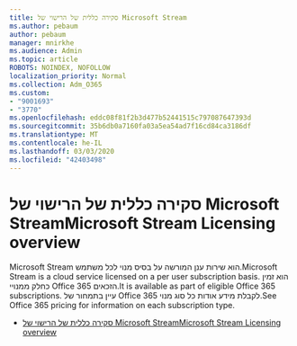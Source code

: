 ```yaml
---
title: סקירה כללית של הרישוי של Microsoft Stream
ms.author: pebaum
author: pebaum
manager: mnirkhe
ms.audience: Admin
ms.topic: article
ROBOTS: NOINDEX, NOFOLLOW
localization_priority: Normal
ms.collection: Adm_O365
ms.custom:
- "9001693"
- "3770"
ms.openlocfilehash: eddc08f81f2b3d477b52441515c797087647393d
ms.sourcegitcommit: 35b6db0a7160fa03a5ea54ad7f16cd84ca3186df
ms.translationtype: MT
ms.contentlocale: he-IL
ms.lasthandoff: 03/03/2020
ms.locfileid: "42403498"
---
```

# <a name="microsoft-stream-licensing-overview"></a><span data-ttu-id="d7ac3-102">סקירה כללית של הרישוי של Microsoft Stream</span><span class="sxs-lookup"><span data-stu-id="d7ac3-102">Microsoft Stream Licensing overview</span></span>

<span data-ttu-id="d7ac3-103">Microsoft Stream הוא שירות ענן המורשה על בסיס מנוי לכל משתמש.</span><span class="sxs-lookup"><span data-stu-id="d7ac3-103">Microsoft Stream is a cloud service licensed on a per user subscription basis.</span></span> <span data-ttu-id="d7ac3-104">הוא זמין כחלק ממנויי Office 365 הזכאים.</span><span class="sxs-lookup"><span data-stu-id="d7ac3-104">It is available as part of eligible Office 365 subscriptions.</span></span> <span data-ttu-id="d7ac3-105">עיין בתמחור של Office 365 לקבלת מידע אודות כל סוג מנוי.</span><span class="sxs-lookup"><span data-stu-id="d7ac3-105">See Office 365 pricing for information on each subscription type.</span></span>

- [<span data-ttu-id="d7ac3-106">סקירה כללית של הרישוי של Microsoft Stream</span><span class="sxs-lookup"><span data-stu-id="d7ac3-106">Microsoft Stream Licensing overview</span></span>](https://docs.microsoft.com/en-us/stream/license-overview)